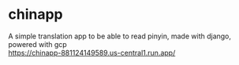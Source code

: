 # chinapp
A simple translation app to be able to read pinyin, made with django, powered with gcp  
https://chinapp-881124149589.us-central1.run.app/
